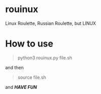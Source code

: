 # rouinux
Linux Roulette,
Russian Roulette, but LINUX


# How to use
> python3 rouinux.py file.sh

and then 
> source file.sh

and ***HAVE FUN***
